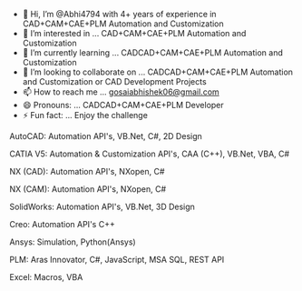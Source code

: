 - 👋 Hi, I’m @Abhi4794 with 4+ years of experience in CAD+CAM+CAE+PLM Automation and Customization
- 👀 I’m interested in ... CAD+CAM+CAE+PLM Automation and Customization
- 🌱 I’m currently learning ... CADCAD+CAM+CAE+PLM Automation and Customization
- 💞️ I’m looking to collaborate on ... CADCAD+CAM+CAE+PLM Automation and Customization or CAD Development Projects
- 📫 How to reach me ... gosaiabhishek06@gmail.com
- 😄 Pronouns: ... CADCAD+CAM+CAE+PLM Developer
- ⚡ Fun fact: ... Enjoy the challenge
  
AutoCAD: Automation API's, VB.Net, C#, 2D Design

CATIA V5: Automation & Customization API's, CAA (C++), VB.Net, VBA, C#

NX (CAD): Automation API's, NXopen, C#

NX (CAM): Automation API's, NXopen, C#

SolidWorks: Automation API's, VB.Net, 3D Design

Creo: Automation API's C++

Ansys: Simulation, Python(Ansys)

PLM: Aras Innovator, C#, JavaScript, MSA SQL, REST API

Excel: Macros, VBA

<!---
Abhi4794/Abhi4794 is a ✨ special ✨ repository because its `README.md` (this file) appears on your GitHub profile.
You can click the Preview link to take a look at your changes.
--->
